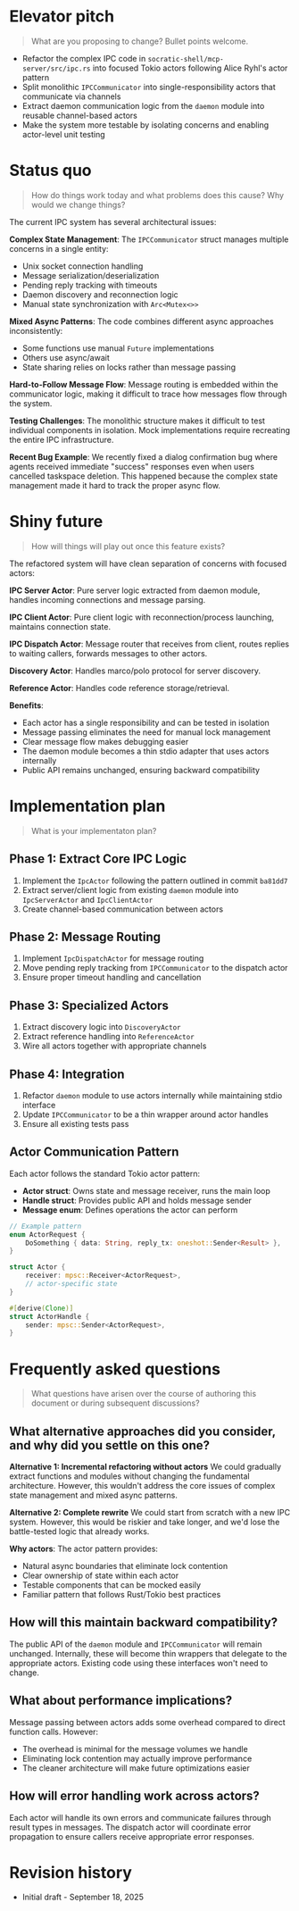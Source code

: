 # Elevator pitch

> What are you proposing to change? Bullet points welcome.

* Refactor the complex IPC code in `socratic-shell/mcp-server/src/ipc.rs` into focused Tokio actors following Alice Ryhl's actor pattern
* Split monolithic `IPCCommunicator` into single-responsibility actors that communicate via channels
* Extract daemon communication logic from the `daemon` module into reusable channel-based actors
* Make the system more testable by isolating concerns and enabling actor-level unit testing

# Status quo

> How do things work today and what problems does this cause? Why would we change things?

The current IPC system has several architectural issues:

**Complex State Management**: The `IPCCommunicator` struct manages multiple concerns in a single entity:
- Unix socket connection handling
- Message serialization/deserialization  
- Pending reply tracking with timeouts
- Daemon discovery and reconnection logic
- Manual state synchronization with `Arc<Mutex<>>`

**Mixed Async Patterns**: The code combines different async approaches inconsistently:
- Some functions use manual `Future` implementations
- Others use async/await
- State sharing relies on locks rather than message passing

**Hard-to-Follow Message Flow**: Message routing is embedded within the communicator logic, making it difficult to trace how messages flow through the system.

**Testing Challenges**: The monolithic structure makes it difficult to test individual components in isolation. Mock implementations require recreating the entire IPC infrastructure.

**Recent Bug Example**: We recently fixed a dialog confirmation bug where agents received immediate "success" responses even when users cancelled taskspace deletion. This happened because the complex state management made it hard to track the proper async flow.

# Shiny future

> How will things will play out once this feature exists?

The refactored system will have clean separation of concerns with focused actors:

**IPC Server Actor**: Pure server logic extracted from daemon module, handles incoming connections and message parsing.

**IPC Client Actor**: Pure client logic with reconnection/process launching, maintains connection state.

**IPC Dispatch Actor**: Message router that receives from client, routes replies to waiting callers, forwards messages to other actors.

**Discovery Actor**: Handles marco/polo protocol for server discovery.

**Reference Actor**: Handles code reference storage/retrieval.

**Benefits**:
- Each actor has a single responsibility and can be tested in isolation
- Message passing eliminates the need for manual lock management
- Clear message flow makes debugging easier
- The daemon module becomes a thin stdio adapter that uses actors internally
- Public API remains unchanged, ensuring backward compatibility

# Implementation plan

> What is your implementaton plan?

## Phase 1: Extract Core IPC Logic
1. Implement the `IpcActor` following the pattern outlined in commit `ba81dd7`
2. Extract server/client logic from existing `daemon` module into `IpcServerActor` and `IpcClientActor`
3. Create channel-based communication between actors

## Phase 2: Message Routing
1. Implement `IpcDispatchActor` for message routing
2. Move pending reply tracking from `IPCCommunicator` to the dispatch actor
3. Ensure proper timeout handling and cancellation

## Phase 3: Specialized Actors
1. Extract discovery logic into `DiscoveryActor`
2. Extract reference handling into `ReferenceActor`
3. Wire all actors together with appropriate channels

## Phase 4: Integration
1. Refactor `daemon` module to use actors internally while maintaining stdio interface
2. Update `IPCCommunicator` to be a thin wrapper around actor handles
3. Ensure all existing tests pass

## Actor Communication Pattern
Each actor follows the standard Tokio actor pattern:
- **Actor struct**: Owns state and message receiver, runs the main loop
- **Handle struct**: Provides public API and holds message sender
- **Message enum**: Defines operations the actor can perform

```rust
// Example pattern
enum ActorRequest {
    DoSomething { data: String, reply_tx: oneshot::Sender<Result> },
}

struct Actor {
    receiver: mpsc::Receiver<ActorRequest>,
    // actor-specific state
}

#[derive(Clone)]
struct ActorHandle {
    sender: mpsc::Sender<ActorRequest>,
}
```

# Frequently asked questions

> What questions have arisen over the course of authoring this document or during subsequent discussions?

## What alternative approaches did you consider, and why did you settle on this one?

**Alternative 1: Incremental refactoring without actors**
We could gradually extract functions and modules without changing the fundamental architecture. However, this wouldn't address the core issues of complex state management and mixed async patterns.

**Alternative 2: Complete rewrite**
We could start from scratch with a new IPC system. However, this would be riskier and take longer, and we'd lose the battle-tested logic that already works.

**Why actors**: The actor pattern provides:
- Natural async boundaries that eliminate lock contention
- Clear ownership of state within each actor
- Testable components that can be mocked easily
- Familiar pattern that follows Rust/Tokio best practices

## How will this maintain backward compatibility?

The public API of the `daemon` module and `IPCCommunicator` will remain unchanged. Internally, these will become thin wrappers that delegate to the appropriate actors. Existing code using these interfaces won't need to change.

## What about performance implications?

Message passing between actors adds some overhead compared to direct function calls. However:
- The overhead is minimal for the message volumes we handle
- Eliminating lock contention may actually improve performance
- The cleaner architecture will make future optimizations easier

## How will error handling work across actors?

Each actor will handle its own errors and communicate failures through result types in messages. The dispatch actor will coordinate error propagation to ensure callers receive appropriate error responses.

# Revision history

* Initial draft - September 18, 2025
